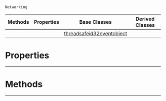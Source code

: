  `Networking`

|Methods|Properties|Base Classes|Derived Classes|
|---|---|---|---|
| | |[threadsafeid32eventobject](https://github.com/dragonCASTjosh/PlasmaDocs/blob/master/code_reference/class_reference/threadsafeid32eventobject.markdown)| |


 #  Properties


---  
 #  Methods


---  
 

 